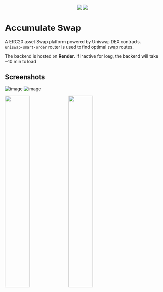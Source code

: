 <p align="center">
<img src="https://img.shields.io/badge/react%20-%2320232a.svg?&style=for-the-badge&logo=react&logoColor=%2361DAFB"/>
<img src="https://img.shields.io/badge/Ethereum-3C3C3D?style=for-the-badge&logo=Ethereum&logoColor=white" />
</p>

# Accumulate Swap
A ERC20 asset Swap platform powered by Uniswap DEX contracts. `uniswap-smart-order` router is used to find optimal swap routes. 

The backend is  hosted on **Render**. 
If inactive for long, the backend will take ~10 min to load

## Screenshots
  ![image](https://github.com/user-attachments/assets/13e6a55a-bd6f-4f06-9e2a-5d951ce8e8d9)
  ![image](https://github.com/user-attachments/assets/b5612d7b-57ba-4b76-b99d-c7073ed59591)

<div>
  <img src="https://github.com/user-attachments/assets/c5f62463-15bf-495c-b3de-e6b31547aa1f" width="40%"/>
  <img src="https://github.com/user-attachments/assets/7f5c6cfa-54af-4ae6-a59f-3642e92382c3" width="40%"/>
</div>
